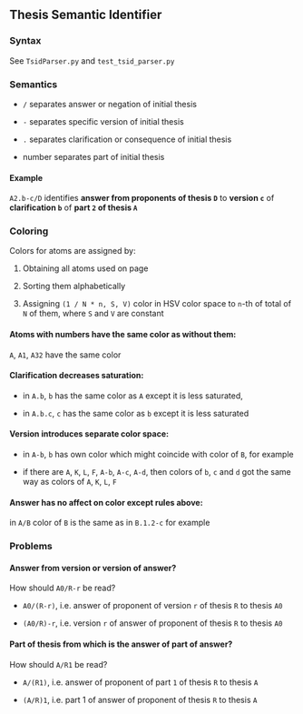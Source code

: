 ## Thesis Semantic Identifier

### Syntax

See `TsidParser.py` and `test_tsid_parser.py`

### Semantics

- `/` separates answer or negation of initial thesis

- `-` separates specific version of initial thesis

- `.` separates clarification or consequence of initial thesis

- number separates part of initial thesis

#### Example

`A2.b-c/D` identifies **answer from proponents of thesis `D`** to **version `c`** of **clarification `b`** of **part `2` of thesis `A`**

### Coloring

Colors for atoms are assigned by:

1. Obtaining all atoms used on page

2. Sorting them alphabetically

3. Assigning `(1 / N * n, S, V)` color in HSV color space to `n`-th of total of `N` of them, where `S` and `V` are constant

#### Atoms with numbers have the same color as without them:

`A`, `A1`, `A32` have the same color

#### Clarification decreases saturation:

- in `A.b`, `b` has the same color as `A` except it is less saturated,

- in `A.b.c`, `c` has the same color as `b` except it is less saturated

#### Version introduces separate color space:

- in `A-b`, `b` has own color which might coincide with color of `B`, for example

- if there are `A`, `K`, `L`, `F`, `A-b`, `A-c`, `A-d`, then colors of `b`, `c` and `d` got the same way as colors of `A`, `K`, `L`, `F`

#### Answer has no affect on color except rules above:

in `A/B` color of `B` is the same as in `B.1.2-c` for example

### Problems

#### Answer from version or version of answer?

How should `A0/R-r` be read?

- `A0/(R-r)`, i.e. answer of proponent of version `r` of thesis `R` to thesis `A0`

- `(A0/R)-r`, i.e. version `r` of answer of proponent of thesis `R` to thesis `A0`

#### Part of thesis from which is the answer of part of answer?

How should `A/R1` be read?

- `A/(R1)`, i.e. answer of proponent of part `1` of thesis `R` to thesis `A`

- `(A/R)1`, i.e. part 1 of answer of proponent of thesis `R` to thesis `A`
